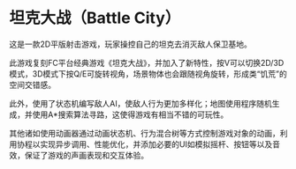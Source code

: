# 坦克大战（Battle City）

这是一款2D平版射击游戏，玩家操控自己的坦克去消灭敌人保卫基地。

此游戏复刻FC平台经典游戏《坦克大战》，并加入了新特性，按V可以切换2D/3D模式，3D模式下按Q/E可旋转视角，场景物体也会跟随视角旋转，形成类“饥荒”的空间交错感。

此外，使用了状态机编写敌人AI，使敌人行为更加多样化；地图使用程序随机生成，并使用A*搜索算法寻路，这使得游戏有相当不错的可玩性。

其他诸如使用动画器通过动画状态机、行为混合树等方式控制游戏对象的动画，利用协程以实现异步调用、性能优化，并添加必要的UI如模拟摇杆、按钮等以及音效，保证了游戏的声画表现和交互体验。